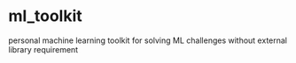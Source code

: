 # ml_toolkit
personal machine learning toolkit for solving ML challenges without external library requirement
